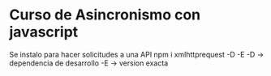 # Curso de Asincronismo con javascript

Se instalo para hacer solicitudes a una API
    npm i xmlhttprequest -D -E
    -D -> dependencia de desarrollo
    -E -> version exacta
    